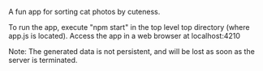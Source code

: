 A fun app for sorting cat photos by cuteness.

To run the app, execute "npm start" in the top level top directory (where app.js is located). Access the app in a web browser at localhost:4210

Note: The generated data is not persistent, and will be lost as soon as the server is terminated.
